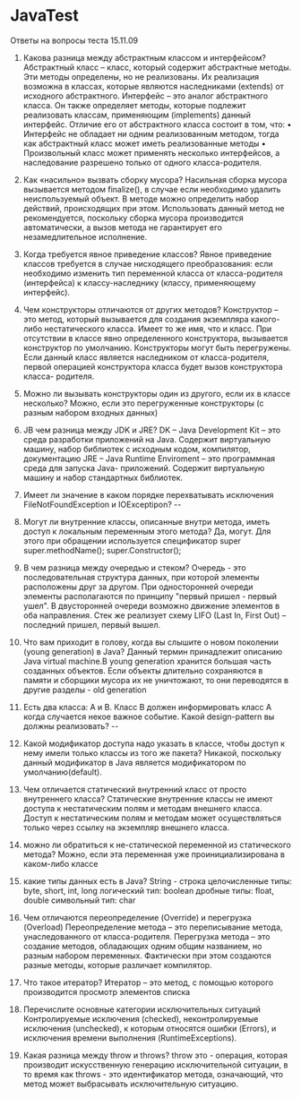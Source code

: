 # JavaTest
Ответы на вопросы теста 15.11.09

1. Какова разница между абстрактным классом и интерфейсом? 
Абстрактный класс – класс, который содержит абстрактные методы. Эти методы определены, но не
реализованы. Их реализация возможна в классах, которые являются наследниками
(extends) от исходного абстрактного.
Интерфейс – это аналог абстрактного класса. Он также определяет методы,
которые подлежит реализовать классам, применяющим (implements) данный
интерфейс. Отличие его от абстрактного класса состоит в том, что:
• Интерфейс не обладает ни одним реализованным методом, тогда как
абстрактный класс может иметь реализованные методы
• Произвольный класс может применять несколько интерфейсов, а
наследование разрешено только от одного класса-родителя.

2. Как «насильно» вызвать сборку мусора? 
Насильная сборка мусора вызывается методом finalize(), в случае если необходимо удалить неиспользуемый объект. В
методе можно определить набор действий, происходящих при этом. Использовать
данный метод не рекомендуется, поскольку сборка мусора производится
автоматически, а вызов метода не гарантирует его незамедлительное исполнение.

3. Когда требуется явное приведение классов? 
Явное приведение классов требуется в случае нисходящего преобразования: если необходимо изменить тип
переменной класса от класса-родителя (интерфейса) к классу-наследнику (классу,
применяющему интерфейс).

4. Чем конструкторы отличаются от других методов? 
Конструктор – это метод, который вызывается для создания экземпляра какого-либо нестатического класса.
Имеет то же имя, что и класс. При отсутствии в классе явно определенного
конструктора, вызывается конструктор по умолчанию. Конструкторы могут быть
перегружены. Если данный класс является наследником от класса-родителя,
первой операцией конструктора класса будет вызов конструктора класса-
родителя.

5. Можно ли вызывать конструкторы один из другого, если их в классе несколько?
Можно, если это перегруженные конструкторы (с разным набором входных
данных) 

6. JВ чем разница между JDK и JRE? 
DK – Java Development Kit – это среда разработки
приложений на Java. Содержит виртуальную машину, набор библиотек с исходным
кодом, компилятор, документацию
JRE – Java Runtime Enviroment – это программная среда для запуска Java-
приложений. Содержит виртуальную машину и набор стандартных библиотек.

7. Имеет ли значение в каком порядке перехватывать исключения FileNotFoundException и IOExceptipon?
--


8. Могут ли внутренние классы, описанные внутри метода, иметь доступ к локальным
переменным этого метода? 
Да, могут. Для этого при обращении используется спецификатор super
super.methodName();
super.Constructor();

9. В чем разница между очередью и стеком? 
Очередь - это последовательная структура данных, при которой элементы расположены друг за другом. При
односторонней очереди элементы располагаются по принципу "первый пришел -
первый ушел". В двусторонней очереди возможно движение элементов в оба
направления. Стек же реализует схему LIFO (Last In, First Out) – последний
пришел, первый вышел.

10. Что вам приходит в голову, когда вы слышите о новом поколении (young
generation) в Java? 
Данный термин принадлежит описанию Java virtual machine.В
young generation хранится большая часть созданных объектов. Если объекты
длительно сохраняются в памяти и сборщики мусора их не уничтожают, то они
переводятся в другие разделы - old generation

11. Есть два класса: A и B. Класс B должен информировать класс A когда случается некое важное событие. Какой design-pattern вы должны реализовать?
--

12. Какой модификатор доступа надо указать в классе, чтобы доступ к нему имели
только классы из того же пакета? 
Никакой, поскольку данный модификатор в Java
является модификатором по умолчанию(default).

13. Чем отличается статический внутренний класс от просто внутреннего класса?
Статические внутренние классы не имеют доступа к нестатическим полям и
методам внешнего класса. Доступ к нестатическим полям и методам может
осуществляться только через ссылку на экземпляр внешнего класса.

14. можно ли обратиться к не-статической переменной из статического метода?
Можно, если эта переменная уже проинициализирована в каком-либо классе

15. какие типы данных есть в Java?
String - строка
целочисленные типы: byte, short, int, long
логический тип: boolean
дробные типы: float, double
символьный тип: char

16. Чем отличаются переопределение (Override) и перегрузка (Overload)
Переопределение метода – это переписывание метода, унаследованного от
класса-родителя. Перегрузка метода – это создание методов, обладающих одним
общим названием, но разным набором переменных. Фактически при этом
создаются разные методы, которые различает компилятор.

17. Что такое итератор? 
Итератор – это метод, с помощью которого производится
просмотр элементов списка

18. Перечислите основные категории исключительных ситуаций 
Контролируемые исключения (checked), неконтролируемые исключения (unchecked), к которым
относятся ошибки (Errors), и исключения времени выполнения
(RuntimeExceptions).

19. Какая разница между throw и throws?
 throw это - операция, которая производит искусственную генерацию
исключительной ситуации, в то время как throws - это идентификатор метода,
означающий, что метод может выбрасывать исключительную ситуацию.
